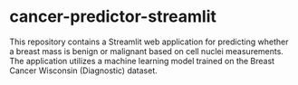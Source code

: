 # cancer-predictor-streamlit
 This repository contains a Streamlit web application for predicting whether a breast mass is benign or malignant based on cell nuclei measurements. The application utilizes a machine learning model trained on the Breast Cancer Wisconsin (Diagnostic) dataset.  
